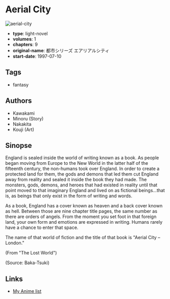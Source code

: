 # Aerial City

![aerial-city](https://cdn.myanimelist.net/images/manga/2/146191.jpg)

-   **type**: light-novel
-   **volumes**: 1
-   **chapters**: 9
-   **original-name**: 都市シリーズ エアリアルシティ
-   **start-date**: 1997-07-10

## Tags

-   fantasy

## Authors

-   Kawakami
-   Minoru (Story)
-   Nakakita
-   Kouji (Art)

## Sinopse

England is sealed inside the world of writing known as a book. As people began moving from Europe to the New World in the latter half of the fifteenth century, the non-humans took over England. In order to create a protected land for them, the gods and demons that led them cut England away from reality and sealed it inside the book they had made. The monsters, gods, demons, and heroes that had existed in reality until that point moved to that imaginary England and lived on as fictional beings...that is, as beings that only exist in the form of writing and words.

As a book, England has a cover known as heaven and a back cover known as hell. Between those are nine chapter title pages, the same number as there are orders of angels. From the moment you set foot in that foreign land, your own form and emotions are expressed in writing. Humans rarely have a chance to enter that space.

The name of that world of fiction and the title of that book is "Aerial City – London."

(From "The Lost World")

(Source: Baka-Tsuki)

## Links

-   [My Anime list](https://myanimelist.net/manga/83919/Aerial_City)
